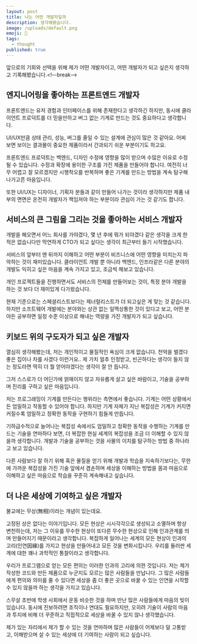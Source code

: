 ```yaml
---
layout: post
title: 나는 어떤 개발자일까
description: 생각해봤습니다.
image: /uploads/default.png
emoji: 🧐
tags:
  - thought
published: true
---
```


앞으로의 기회와 선택을 위해 제가 어떤 개발자이고, 어떤 개발자가 되고 싶은지 생각하고 기록해봤습니다.<!–-break-–>

## 엔지니어링을 좋아하는 프론트엔드 개발자

프론트엔드는 유저 경험과 인터페이스를 위해 존재한다고 생각하긴 하지만, 동시에 클라이언트 프로덕트를 더 믿을만하고 버그 없는 기계로 만드는 것도 중요하다고 생각합니다.

UI/UX만큼 상태 관리, 성능, 버그를 줄일 수 있는 설계에 관심이 많은 것 같아요. 어찌 보면 보이는 결과물이 중요한 제품이라서 간과되기 쉬운 부분이기도 하고요.

프론트엔드 프로덕트는 백엔드, 디자인 수정에 영향을 많이 받으며 수많은 이유로 수정될 수 있습니다. 수정과 확장에 용이한 구조를 가진 제품을 만들어야 합니다. 여전히 너무 어렵고 잘 모르겠지만 시행착오를 반복하며 좋은 기계를 만드는 방법을 계속 탐구해 나가고픈 마음입니다.

또한 UI/UX는 디자이너, 기획자 분들과 같이 만들어 나가는 것이라 생각하지만 제품 내부의 면면은 온전히 개발자가 책임져야 하는 부분이라 관심이 가는 것 같기도 합니다.

## 서비스의 큰 그림을 그리는 것을 좋아하는 서비스 개발자

개발을 해오면서 어느 회사를 가야겠다, 몇 년 후에 뭐가 되야겠다 같은 생각을 크게 한 적은 없습니다만 막연하게 CTO가 되고 싶다는 생각이 최근부터 들기 시작했습니다.

서비스의 앞부터 맨 뒤까지 이해하고 어떤 부분이 비즈니스에 어떤 영향을 미치는지 파악하는 것이 재미있습니다. 클라이언트 개발 뿐 아니라 백엔드, 인프라같은 다른 분야의 개발도 익히고 싶은 마음을 계속 가지고 있고, 조금씩 해보고 있습니다.

개인 프로젝트들을 진행하면서도 서비스의 전체를 만들어보는 것이, 특정 분야 개발을 하는 것 보다 더 재미있게 다가왔습니다.

현재 기준으로는 스페셜리스트보다는 제너럴리스트가 더 되고싶은 게 맞는 것 같습니다. 하지만 소프트웨어 개발에는 분야와는 상관 없는 일맥상통한 것이 있다고 보고, 어떤 분야든 공부하면 일정 수준 이상으로 해내는 역량을 가진 개발자가 되고 싶습니다.

## 키보드 위의 구도자가 되고 싶은 개발자

열심히 생각해봤는데, 저는 개인적이고 물질적인 욕심이 크게 없습니다. 천억을 벌겠다 좋은 집이나 차를 사겠다 이런거요.. 제 가치 얼추 인정받고, 빈곤하다는 생각이 들지 않는 정도라면 딱히 더 뭘 얻어야겠다는 생각이 잘 안 듭니다.

그저 스스로가 더 어딘가에 얽매이지 않고 자유롭게 살고 싶은 바람이고, 기술을 공부하며 진리를 구하고 싶은 마음입니다.

저는 프로그래밍이 기계를 만든다는 행위라는 측면에서 좋습니다. 기계는 어떤 상황에서든 엄밀하고 작동할 수 있어야 합니다. 하지만 기계 자체가 지닌 복잡성은 기계가 커지면 커질수록 엄밀하고 정확한 동작을 구현하기 힘들게 만듭니다.

기하급수적으로 늘어나는 복잡성 속에서도 엄밀하고 정확한 동작을 수행하는 기계를 만드는 기술을 연마하다 보면, 더 복잡한 현실 세계의 복잡성을 조금 더 이해할 수 있지 않을까 생각합니다. 개발과 기술을 공부하는 것을 사물의 이치를 탐구하는 방법 중 하나라고 보고 있습니다.

다른 사람보다 잘 하기 위해 혹은 물질을 얻기 위해 개발과 학습을 지속하기보다는, 무한에 가까운 복잡성을 가진 기술 앞에서 겸손하며 세상을 이해하는 방법을 몸과 마음으로 이해하고 싶은 마음으로 학습을 꾸준히 계속해내고 싶습니다.

## 더 나은 세상에 기여하고 싶은 개발자

불교에는 무상(無相)이라는 개념이 있는데요.

고정된 상은 없다는 이야기입니다. 모든 현상은 시시각각으로 생성되고 소멸하며 항상 변천하는데, 저는 그 이유를 무수한 현상이 또다른 무수한 현상으로 인해 인과관계를 띄며 만들어지기 때문이라고 생각합니다. 복잡하게 일어나는 세계의 모든 현상이 인과의 고리(인연因緣)를 가지고 현상을 만들어내고 모든 것을 변화시킵니다. 우리를 둘러싼 세계에 대한 꽤나 과학적인 통찰이라고 생각합니다.

우리가 프로그램으로 얻는 모든 편의는 이러한 인과의 고리에 의한 것입니다. 저는 제가 작성한 코드와 만든 제품으로 누군지도 모르는 많은 사람들을 만납니다. 그 많은 사람들에게 편의와 의미를 줄 수 있다면 세상을 좀 더 좋은 곳으로 바꿀 수 있는 인연을 시작할 수 있지 않을까 하는 생각을 가지고 있습니다.

스무살 초반에 학생 사회에서 운동 비슷한 것을 하며 만난 많은 사람들에게 마음의 빚이 있습니다. 동시에 진보하려면 조직이나 연대도 필요하지만, 오히려 기술이 사람의 마음과 투지에 비해 더 꾸준하고 직접적으로 세상을 바꿀 수 있지 않나 생각했습니다.

제가 있는 자리에서 제가 할 수 있는 것을 연마하며 많은 사람들이 어제보다 덜 고통받고, 이해받으며 살 수 있는 세상에 더 기여하는 사람이 되고 싶습니다.
